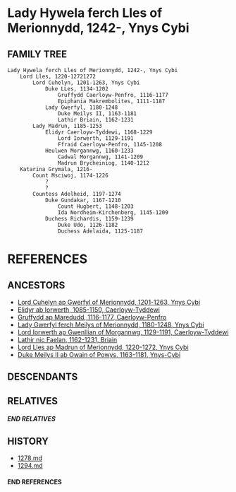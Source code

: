 # Lady Hywela ferch Lles of Merionnydd, 1242-, Ynys Cybi

## FAMILY TREE
```
Lady Hywela ferch Lles of Merionnydd, 1242-, Ynys Cybi
    Lord Lles, 1220-12721272
        Lord Cuhelyn, 1201-1263, Ynys Cybi
            Duke LLes, 1134-1202
                Gruffydd Caerloyw-Penfro, 1116-1177
                Epiphania Makrembolites, 1111-1187
            Lady Gwerfyl, 1180-1248
                Duke Meilys II, 1163-1181
                Lathir Briain, 1162-1231
        Lady Madrun, 1185-1253
            Elidyr Caerloyw-Tyddewi, 1168-1229
                Lord Iorwerth, 1129-1191
                Ffraid Caerloyw-Penfro, 1145-1208             
            Heulwen Morgannwg, 1160-1233
                Cadwal Morgannwg, 1141-1209
                Madrun Brycheiniog, 1140-1212
    Katarina Grymala, 1216-
        Count Msciwoj, 1174-1226
            ?
            ?
        Countess Adelheid, 1197-1274
            Duke Gundakar, 1167-1210
                Count Hugbert, 1148-1203
                Ida Nordheim-Kirchenberg, 1145-1209
            Duchess Richardis, 1159-1239
                Duke Udo, 1126-1182
                Duchess Adelaida, 1125-1187
```


# REFERENCES

## ANCESTORS
* [Lord Cuhelyn ap Gwerfyl of Merionnydd, 1201-1263, Ynys Cybi](cuhelyn_ap_gwerfyl_1201.md)
* [Elidyr ab Iorwerth, 1085-1150, Caerloyw-Tyddewi](elidyr_ab_iorwerth_1085.md)
* [Gruffydd ap Maredudd, 1116-1177, Caerloyw-Penfro](gruffydd_ap_maredudd_1116.md)
* [Lady Gwerfyl ferch Meilys of Merionnydd, 1180-1248, Ynys Cybi](gwerfyl_ferch_meilys_1180.md)
* [Lord Iorwerth ap Gwenllian of Morgannwg, 1129-1191, Caerloyw-Tyddewi](iorwerth_ap_gwenllian_1129.md)
* [Lathir nic Faelan, 1162-1231, Briain](lathir_nic_faelan_1162.md)
* [Lord Lles ap Madrun of Merionnydd, 1220-1272, Ynys Cybi](lles_ap_madrun_1220.md)
* [Duke Meilys II ab Owain of Powys, 1163-1181, Ynys-Cybi](meilys_ii_ab_owain_1163.md)

## DESCENDANTS

## RELATIVES

##### END RELATIVES 
## HISTORY
* [1278.md](../h/1278.md)
* [1294.md](../h/1294.md)

#### END REFERENCES
